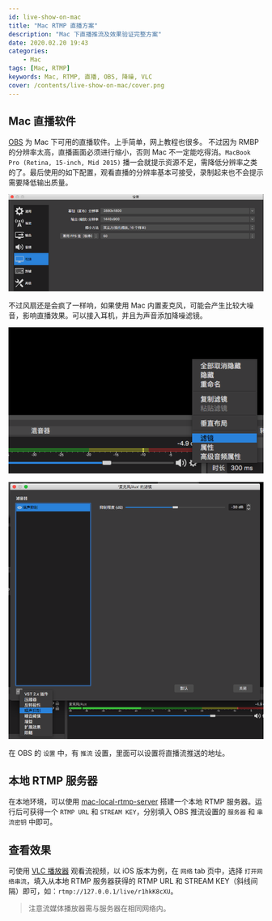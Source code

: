 ```yaml
---
id: live-show-on-mac
title: "Mac RTMP 直播方案"
description: "Mac 下直播推流及效果验证完整方案"
date: 2020.02.20 19:43
categories:
    - Mac
tags: [Mac, RTMP]
keywords: Mac, RTMP, 直播, OBS, 降噪, VLC
cover: /contents/live-show-on-mac/cover.png
---
```


Mac 直播软件
----------

[OBS](https://obsproject.com/) 为 Mac 下可用的直播软件。上手简单，网上教程也很多。
不过因为 RMBP 的分辨率太高，直播画面必须进行缩小，否则 Mac 不一定能吃得消。`MacBook Pro (Retina, 15-inch, Mid 2015)` 播一会就提示资源不足，需降低分辨率之类的了。最后使用的如下配置，观看直播的分辨率基本可接受，录制起来也不会提示需要降低输出质量。

![video settings](/contents/live-show-on-mac/video.png)

不过风扇还是会疯了一样响，如果使用 Mac 内置麦克风，可能会产生比较大噪音，影响直播效果。可以接入耳机，并且为声音添加降噪滤镜。

![audio settings 1](/contents/live-show-on-mac/audio-1.png)

![audio settings 2](/contents/live-show-on-mac/audio-2.png)

在 OBS 的 `设置` 中，有 `推流` 设置，里面可以设置将直播流推送的地址。


本地 RTMP 服务器
--------------

在本地环境，可以使用 [mac-local-rtmp-server](https://github.com/sallar/mac-local-rtmp-server) 搭建一个本地 RTMP 服务器。运行后可获得一个 `RTMP URL` 和 `STREAM KEY`，分别填入 OBS 推流设置的 `服务器` 和 `串流密钥` 中即可。


查看效果
-------

可使用 [VLC 播放器](https://www.videolan.org/vlc/) 观看流视频，以 iOS 版本为例，在 `网络` tab 页中，选择 `打开网络串流`，填入从本地 RTMP 服务器获得的 RTMP URL 和 STREAM KEY（斜线间隔）即可，如：`rtmp://127.0.0.1/live/r1hkK8cXU`。

> 注意流媒体播放器需与服务器在相同网络内。

